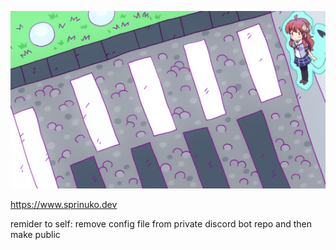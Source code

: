<p align="center">
	<img src="https://github.com/sprinuko/sprinuko/raw/master/a/1.gif"><br>
</p>

https://www.sprinuko.dev

remider to self: remove config file from private discord bot repo and then make public
